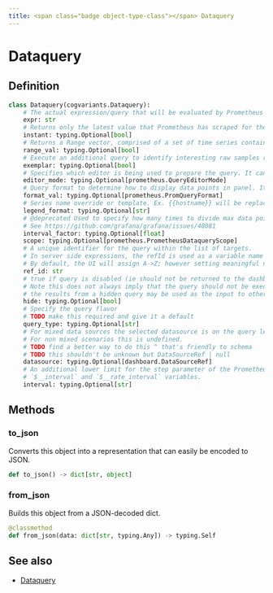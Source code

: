 ```yaml
---
title: <span class="badge object-type-class"></span> Dataquery
---
```

# <span class="badge object-type-class"></span> Dataquery

## Definition

```python
class Dataquery(cogvariants.Dataquery):
    # The actual expression/query that will be evaluated by Prometheus
    expr: str
    # Returns only the latest value that Prometheus has scraped for the requested time series
    instant: typing.Optional[bool]
    # Returns a Range vector, comprised of a set of time series containing a range of data points over time for each time series
    range_val: typing.Optional[bool]
    # Execute an additional query to identify interesting raw samples relevant for the given expr
    exemplar: typing.Optional[bool]
    # Specifies which editor is being used to prepare the query. It can be "code" or "builder"
    editor_mode: typing.Optional[prometheus.QueryEditorMode]
    # Query format to determine how to display data points in panel. It can be "time_series", "table", "heatmap"
    format_val: typing.Optional[prometheus.PromQueryFormat]
    # Series name override or template. Ex. {{hostname}} will be replaced with label value for hostname
    legend_format: typing.Optional[str]
    # @deprecated Used to specify how many times to divide max data points by. We use max data points under query options
    # See https://github.com/grafana/grafana/issues/48081
    interval_factor: typing.Optional[float]
    scope: typing.Optional[prometheus.PrometheusDataqueryScope]
    # A unique identifier for the query within the list of targets.
    # In server side expressions, the refId is used as a variable name to identify results.
    # By default, the UI will assign A->Z; however setting meaningful names may be useful.
    ref_id: str
    # true if query is disabled (ie should not be returned to the dashboard)
    # Note this does not always imply that the query should not be executed since
    # the results from a hidden query may be used as the input to other queries (SSE etc)
    hide: typing.Optional[bool]
    # Specify the query flavor
    # TODO make this required and give it a default
    query_type: typing.Optional[str]
    # For mixed data sources the selected datasource is on the query level.
    # For non mixed scenarios this is undefined.
    # TODO find a better way to do this ^ that's friendly to schema
    # TODO this shouldn't be unknown but DataSourceRef | null
    datasource: typing.Optional[dashboard.DataSourceRef]
    # An additional lower limit for the step parameter of the Prometheus query and for the
    # `$__interval` and `$__rate_interval` variables.
    interval: typing.Optional[str]
```
## Methods

### <span class="badge object-method"></span> to_json

Converts this object into a representation that can easily be encoded to JSON.

```python
def to_json() -> dict[str, object]
```

### <span class="badge object-method"></span> from_json

Builds this object from a JSON-decoded dict.

```python
@classmethod
def from_json(data: dict[str, typing.Any]) -> typing.Self
```

## See also

 * <span class="badge builder"></span> [Dataquery](./builder-Dataquery.md)
